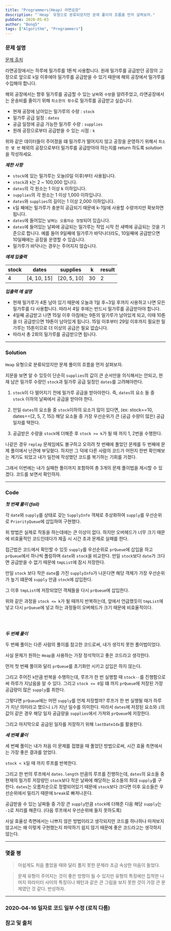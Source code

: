 ```yaml
---
title: "Programmers(Heap) 라면공장"
description: "`Heap` 유형으로 분류되었지만 문제 풀이의 흐름을 먼저 살펴보자."
pubDate: 2020-05-03
author: "Bong5"
tags: ["Algorithm", "Programmers"]
---
```

### 문제 설명

[문제 출처](https://programmers.co.kr/learn/courses/30/lessons/42629)

라면공장에서는 하루에 밀가루를 1톤씩 사용합니다. 원래 밀가루를 공급받던 공장의 고장으로 앞으로 `k`일 이후에야 밀가루를 공급받을 수 있기 때문에 해외 공장에서 밀가루를 수입해야 합니다.

해외 공장에서는 향후 밀가루를 공급할 수 있는 `날짜`와 `수량`을 알려주었고, 라면공장에서는 운송비를 줄이기 위해 `최소한의 횟수`로 밀가루를 공급받고 싶습니다.

- 현재 공장에 남아있는 밀가루의 수량 : `stock`
- 밀가루 공급 일정 : `dates`
- 공급 일정에 공급 가능한 밀가루 수량 : `supplies`
- 원래 공장으로부터 공급받을 수 있는 시점 : `k`

위와 같은 데이터들이 주어졌을 떄 밀가루가 떨어지지 않고 공장을 운영하기 위해서 `최소한 몇 번` 해외의 공장으로부터 밀가루를 공급받아야 하는지를 return 하도록 solution을 작성하세요.

**_제한 사항_**

- `stock`에 있는 밀가루는 오늘(0일 이후)부터 사용됩니다.
- `stock`과 `k`는 2 ~ 100,000 입니다.
- `dates`의 각 원소는 1 이상 k 이하입니다.
- `supplies`의 각 원소는 1 이상 1,000 이하입니다.
- `dates`와 `supplies`의 길이는 1 이상 2,000 이하입니다.
- `k`일 째에는 밀가루가 충분히 공급되기 때문에 k-1일에 사용할 수량까지만 확보하면 됩니다.
- `dates`에 들어있는 `날짜는 오름차순 정렬`되어 있습니다.
- `dates`에 들어있는 날짜에 공급되는 밀가루는 작업 시작 전 새벽에 공급되는 것을 기준으로 합니다. 예를 들어 9일째에 밀가루가 바닥나더라도, 10일째에 공급받으면 10일째에는 공장을 운영할 수 있습니다.
- 밀가루가 바닥나는 경우는 주어지지 않습니다.

**_예제 입출력_**

| stock |	dates | supplies | k | result |
|---|---|---|---|---|
| 4 | [4, 10, 15] | [20, 5, 10] | 30 | 2 |

**_입출력 예 설명_**

- 현재 밀가루가 4톤 남아 있기 때문에 오늘과 1일 후~3일 후까지 사용하고 나면 모든 밀가루를 다 사용합니다. 따라서 4일 후에는 반드시 밀가루를 공급받아야 합니다.
- 4일째 공급받고 나면 15일 이후 아침에는 9톤의 밀가루가 남아있게 되고, 이때 10톤을 더 공급받으면 19톤이 남아있게 됩니다. 15일 이후부터 29일 이후까지 필요한 밀가루는 15톤이므로 더 이상의 공급은 필요 없습니다.
- 따라서 총 2회의 밀가루를 공급받으면 됩니다.

---

### Solution

`Heap` 유형으로 분류되었지만 문제 풀이의 흐름을 먼저 살펴보자.

지문을 보면 알 수 있듯이 단순히 `supplies`의 값이 큰 순서만을 의식해서는 안되고, 현재 남은 밀가루 수량인 `stock`과 밀가루 공급 일정인 `dates`를 고려해야한다.

1. `stock`이 다 떨어지기 전에 밀가루 공급을 받아야한다. 즉, `dates`의 요소 들 중 `stock` 이하의 날짜에서 공급을 받아야 한다.

2. 만일 `dates`의 요소들 중 `stock`이하의 요소가 많이 있다면, (ex: stock==10, dates==[2, 5, 7, 15]) 해당 요소들 중 가장 우선순위가 큰 (공급 수량이 많은) 공급일자를 택한다.

3. 공급받은 수량을 `stock`에 더해준 후 `stock >= k`가 될 때 까지 1, 2번을 수행한다.


나같은 경우 `replay` 문제임에도 불구하고 오히려 첫 번째에 풀었던 문제를 두 번째에 문제 풀이에서 난관에 부딪혔다. 하지만 그 덕에 다른 사람의 코드가 어떤지 한번 확인해보는 계기도 되었고 내가 일전에 작성했던 코드를 복기하는 기회를 가졌다.

그래서 이번에는 내가 실패한 풀이까지 포함하여 총 3개의 문제 풀이법을 제시할 수 있겠다. 코드를 보면서 확인하자.

---

### Code

**_첫 번째 풀이 (fail)_**

<script src="https://gist.github.com/BongHoLee/9cb3c579e9c697d15b40fe9b57e52b7f.js"></script>

각 `date`와 `supply`를 상태로 갖는 `SupplyInfo` 객체로 추상화하여 `supply`를 우선순위로 `PriorityQueue`에 삽입하여 구현했다.

위 방법은 실제로 작동을 하는데에는 큰 이상이 없다. 하지만 오버헤드가 너무 크기 때문에 비효율적인 코드인데다가 제출 시 시간 초과 문제로 실패를 한다.

접근법은 코드에서 확인할 수 있듯 `supply`를 우선순위로 `prQueue`에 삽입을 하고 `prQueue`에서 하나씩 폴링하며 `date`와 `stock`을 비교한다. 만일 `stock`보다 `date`가 크다면 공급받을 수 없기 때문에 `tmpList`에 잠시 저장한다.

만일 `stock` 보다 작은 `date`를 가진 `supplyInfo`가 나온다면 해당 객체가 가장 우선순위가 높기 떄문에 `supply` 만큼 `stock`에 삽입한다.

그 이후 `tmpList`에 저장되었던 객체들을 다시 `prQueue`에 삽입한다.

위와 같은 과정을 `stock <= k`가 될 때까지 반복하는데, 앞에서 언급했듯이 `tmpList`에 넣고 다시 `prQueue`에 넣고 하는 과정들이 오버헤드가 크기 때문에 비효율적이다.

<br>
<br>

**_두 번째 풀이_**

<script src="https://gist.github.com/BongHoLee/cc140fb64918fe9993c2c69451b865b6.js"></script>

두 번째 풀이는 다른 사람의 풀이를 참고한 코드로써, 내가 생각치 못한 풀이법이었다.

사실 문제가 원하는 `Heap`을 사용하는 가장 정석적이고 좋은 코드라고 생각한다.

먼저 첫 번째 풀이와 달리 `prQueue`를 초기화만 시키고 삽입은 하지 않는다.

그리고 주어진 `k`만큼 반복을 수행하는데, 루프가 한 번 실행할 때 `stock--`를 진행함으로써 하루가 지났음을 알 수 있다. 그리고 `stock <= 0`일 떄 까지 `prQueue`에 저장된 가장 공급량이 많은 `supply`를 취한다.

그렇다면 `prQueue`에는 어떤 `supply`를 언제 저장할까? 루프가 한 번 실행될 때가 하루가 지난 의미라고 했으니 `i`가 지난 일수를 의미한다. 따라서 `dates`에 저장된 요소와 `i`의 값이 같은 경우 해당 일자 공급량을 `supplies`에서 가져와 `prQueue`에 저장한다.

그리고 마지막으로 공급된 일자를 저장하기 위해 `lastDateIdx`를 활용한다.

**_세 번째 풀이_**

<script src="https://gist.github.com/BongHoLee/6c543c444731b477c23068d3b3a95542.js"></script>

세 번째 풀이는 내가 처음 이 문제를 접했을 때 풀었던 방법으로써, 시간 효율 측면에서는 가장 좋은 결과를 얻었다.

`stock < k`일 때 까지 루프를 반복한다.

그리고 한 번의 루프에서 `dates.length` 만큼의 루프를 진행하는데, `dates`의 요소들 중 현재의 밀가루 저장량인 `stock`보다 작은 날짜에 해당하는 요소들의 최대 `supply`를 구한다. `dates`는 오름차순으로 정렬되어있기 때문에 `stock`보다 크다면 이후 요소들은 우선순위에서 밀리기 때문에 `break`로 빠져나온다.

공급받을 수 있는 날짜들 중 가장 큰 `supply`만큼 `stock`에 더해준 다음 해당 `supply`는 `-1`로 처리를 해준다. (다음 루프에서 우선순위에 들지 못하도록)

사실 효율성 측면에서는 나쁘지 않은 방법이라고 생각되지만 코드를 하나하나 따져보지 않고서는 왜 이렇게 구현했는지 파악하기 쉽지 않기 때문에 좋은 코드라고는 생각하지 않는다.

---

### 몇줄 평

> 아쉽게도 처음 풀었을 때와 달리 풀지 못한 문제라 조금 속상한 마음이 들었다.

> 문제 유형이 주어지는 것이 좋은 방향이 될 수 있지만 유형의 특징에만 집착한 나머지 파라미터 사이의 특징이나 패턴과 같은 큰 그림을 보지 못한 것이 가장 큰 문제였던 것 같다. 반성하자.


---

### 2020-04-16 일자로 코드 일부 수정 (로직 다름)



### 참고 및 출처
